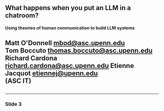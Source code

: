 ##  What happens when you put an LLM in a chatroom? 

#### Using theories of human communication to build LLM systems


Matt O'Donnell mbod@asc.upenn.edu<br/>
Tom Boccuto thomas.boccuto@asc.upenn.edu
Richard Cardona richard.cardona@asc.upenn.edu
Etienne Jacquot etiennej@upenn.edu<br/>
(ASC IT)
---

## 


---

### Slide 3
